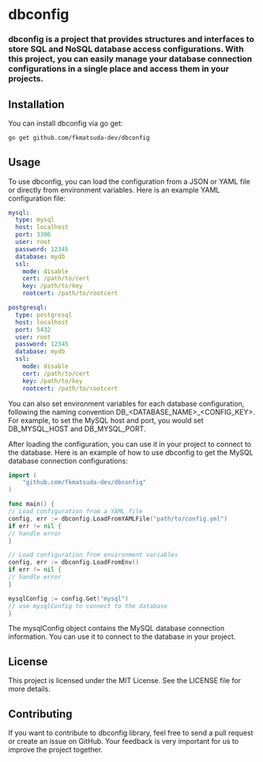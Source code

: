 # dbconfig
### dbconfig is a project that provides structures and interfaces to store SQL and NoSQL database access configurations. With this project, you can easily manage your database connection configurations in a single place and access them in your projects.

## Installation
You can install dbconfig via go get:

```bash
go get github.com/fkmatsuda-dev/dbconfig
```
## Usage
To use dbconfig, you can load the configuration from a JSON or YAML file or directly from environment variables. Here is an example YAML configuration file:

```yaml
mysql:
  type: mysql
  host: localhost
  port: 3306
  user: root
  password: 12345
  database: mydb
  ssl:        
    mode: disable
    cert: /path/to/cert
    key: /path/to/key
    rootcert: /path/to/rootcert

postgresql:
  type: postgresql
  host: localhost
  port: 5432
  user: root
  password: 12345
  database: mydb
  ssl:
    mode: disable
    cert: /path/to/cert
    key: /path/to/key
    rootcert: /path/to/rootcert
```
You can also set environment variables for each database configuration, following the naming convention DB_<DATABASE_NAME>_<CONFIG_KEY>. For example, to set the MySQL host and port, you would set DB_MYSQL_HOST and DB_MYSQL_PORT.

After loading the configuration, you can use it in your project to connect to the database. Here is an example of how to use dbconfig to get the MySQL database connection configurations:

```go
import (
    "github.com/fkmatsuda-dev/dbconfig"
)

func main() {
// Load configuration from a YAML file
config, err := dbconfig.LoadFromYAMLFile("path/to/config.yml")
if err != nil {
// handle error
}

// Load configuration from environment variables
config, err := dbconfig.LoadFromEnv()
if err != nil {
// handle error
}

mysqlConfig := config.Get("mysql")
// use mysqlConfig to connect to the database
}
```
The mysqlConfig object contains the MySQL database connection information. You can use it to connect to the database in your project.

## License
This project is licensed under the MIT License. See the LICENSE file for more details.

## Contributing
If you want to contribute to dbconfig library, feel free to send a pull request or create an issue on GitHub. Your feedback is very important for us to improve the project together.

